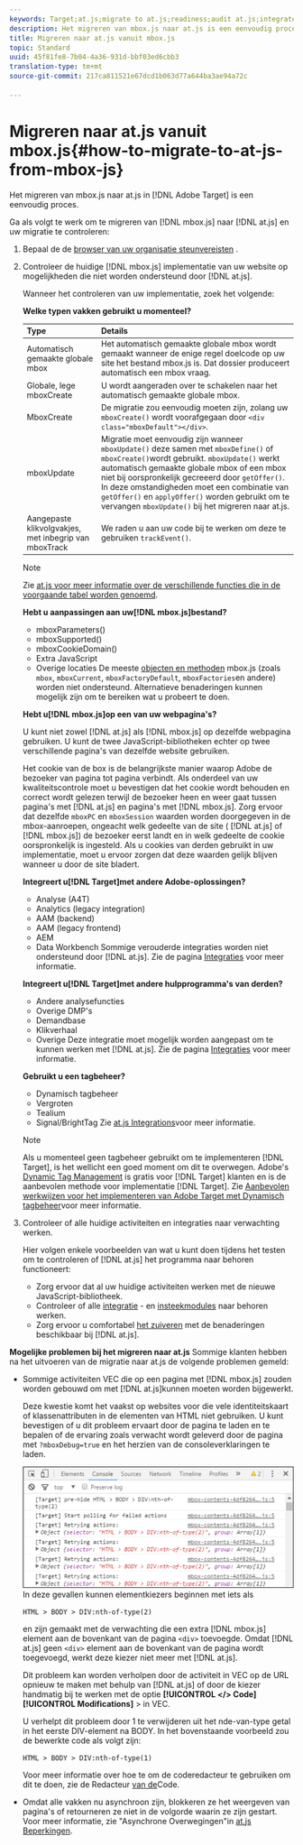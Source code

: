 ```yaml
---
keywords: Target;at.js;migrate to at.js;readiness;audit at.js;integrate at.js
description: Het migreren van mbox.js naar at.js is een eenvoudig proces.
title: Migreren naar at.js vanuit mbox.js
topic: Standard
uuid: 45f81fe8-7b04-4a36-931d-bbf03ed6cbb3
translation-type: tm+mt
source-git-commit: 217ca811521e67dcd1b063d77a644ba3ae94a72c

---
```



# Migreren naar at.js vanuit mbox.js{#how-to-migrate-to-at-js-from-mbox-js}

Het migreren van mbox.js naar at.js in [!DNL Adobe Target] is een eenvoudig proces.

Ga als volgt te werk om te migreren van [!DNL mbox.js] naar [!DNL at.js] en uw migratie te controleren:

1. Bepaal de de [browser van uw organisatie steunvereisten](../../../../c-implementing-target/c-considerations-before-you-implement-target/supported-browsers.md#reference_01B4BF99E7D545A7998773202A2F6100) .
1. Controleer de huidige [!DNL mbox.js] implementatie van uw website op mogelijkheden die niet worden ondersteund door [!DNL at.js].

   Wanneer het controleren van uw implementatie, zoek het volgende:

   **Welke typen vakken gebruikt u momenteel?**

   | Type | Details |
   |--- |--- |
   | Automatisch gemaakte globale mbox | Het automatisch gemaakte globale mbox wordt gemaakt wanneer de enige regel doelcode op uw site het bestand mbox.js is. Dat dossier produceert automatisch een mbox vraag. |
   | Globale, lege mboxCreate | U wordt aangeraden over te schakelen naar het automatisch gemaakte globale mbox. |
   | MboxCreate | De migratie zou eenvoudig moeten zijn, zolang uw `mboxCreate()` wordt voorafgegaan door `<div class="mboxDefault"></div>`. |
   | mboxUpdate | Migratie moet eenvoudig zijn wanneer `mboxUpdate()` deze samen met `mboxDefine()` of `mboxCreate()`wordt gebruikt. `mboxUpdate()` werkt automatisch gemaakte globale mbox of een mbox niet bij oorspronkelijk gecreeerd door `getOffer()`. In deze omstandigheden moet een combinatie van `getOffer()` en `applyOffer()` worden gebruikt om te vervangen `mboxUpdate()` bij het migreren naar at.js. |
   | Aangepaste klikvolgvakjes, met inbegrip van mboxTrack | We raden u aan uw code bij te werken om deze te gebruiken `trackEvent()`. |

   >[!NOTE]
   >
   >Zie [at.js voor meer informatie over de verschillende functies die in de voorgaande tabel worden genoemd](/help/c-implementing-target/c-implementing-target-for-client-side-web/cmp-atjs-functions.md).

   **Hebt u aanpassingen aan uw[!DNL mbox.js]bestand?**

   * mboxParameters()
   * mboxSupported()
   * mboxCookieDomain()
   * Extra JavaScript
   * Overige locaties
   De meeste [objecten en methoden](../../../../c-target/c-visitor-profile/variables-profiles-parameters-methods.md#section_8C78059D15D9452F95636A5640188537) mbox.js (zoals `mbox`, `mboxCurrent`, `mboxFactoryDefault`, `mboxFactories`en andere) worden niet ondersteund. Alternatieve benaderingen kunnen mogelijk zijn om te bereiken wat u probeert te doen.

   **Hebt u[!DNL mbox.js]op een van uw webpagina&#39;s?**

   U kunt niet zowel [!DNL at.js] als [!DNL mbox.js] op dezelfde webpagina gebruiken. U kunt de twee JavaScript-bibliotheken echter op twee verschillende pagina&#39;s van dezelfde website gebruiken.

   Het cookie van de box is de belangrijkste manier waarop Adobe de bezoeker van pagina tot pagina verbindt. Als onderdeel van uw kwaliteitscontrole moet u bevestigen dat het cookie wordt behouden en correct wordt gelezen terwijl de bezoeker heen en weer gaat tussen pagina&#39;s met [!DNL at.js] en pagina&#39;s met [!DNL mbox.js]. Zorg ervoor dat dezelfde `mboxPC` en `mboxSession` waarden worden doorgegeven in de mbox-aanroepen, ongeacht welk gedeelte van de site ( [!DNL at.js] of [!DNL mbox.js]) de bezoeker eerst landt en in welk gedeelte de cookie oorspronkelijk is ingesteld. Als u cookies van derden gebruikt in uw implementatie, moet u ervoor zorgen dat deze waarden gelijk blijven wanneer u door de site bladert.

   **Integreert u[!DNL Target]met andere Adobe-oplossingen?**

   * Analyse (A4T)
   * Analytics (legacy integration)
   * AAM (backend)
   * AAM (legacy frontend)
   * AEM
   * Data Workbench
   Sommige verouderde integraties worden niet ondersteund door [!DNL at.js]. Zie de pagina [Integraties](../../../../c-implementing-target/c-implementing-target-for-client-side-web/c-how-atjs-works/target-atjs-integrations.md#concept_C100BC4F073C4B57A608B309D0157B39) voor meer informatie.

   **Integreert u[!DNL Target]met andere hulpprogramma&#39;s van derden?**

   * Andere analysefuncties
   * Overige DMP&#39;s
   * Demandbase
   * Klikverhaal
   * Overige
   Deze integratie moet mogelijk worden aangepast om te kunnen werken met [!DNL at.js]. Zie de pagina [Integraties](../../../../c-implementing-target/c-implementing-target-for-client-side-web/c-how-atjs-works/target-atjs-integrations.md#concept_C100BC4F073C4B57A608B309D0157B39) voor meer informatie.

   **Gebruikt u een tagbeheer?**

   * Dynamisch tagbeheer
   * Vergroten
   * Tealium
   * Signal/BrightTag
   Zie [at.js Integrations](../../../../c-implementing-target/c-implementing-target-for-client-side-web/c-how-atjs-works/target-atjs-integrations.md#concept_C100BC4F073C4B57A608B309D0157B39)voor meer informatie.

   >[!NOTE]
   >
   >Als u momenteel geen tagbeheer gebruikt om te implementeren [!DNL Target], is het wellicht een goed moment om dit te overwegen. Adobe&#39;s [Dynamic Tag Management](https://dtm.adobe.com) is gratis voor [!DNL Target] klanten en is de aanbevolen methode voor implementatie [!DNL Target]. Zie [Aanbevolen werkwijzen voor het implementeren van Adobe Target met Dynamisch tagbeheer](https://docs.adobe.com/content/help/en/dtm/implementing/overview.html)voor meer informatie.

1. Controleer of alle huidige activiteiten en integraties naar verwachting werken.

   Hier volgen enkele voorbeelden van wat u kunt doen tijdens het testen om te controleren of [!DNL at.js] het programma naar behoren functioneert:

   * Zorg ervoor dat al uw huidige activiteiten werken met de nieuwe JavaScript-bibliotheek.
   * Controleer of alle [integratie](../../../../c-implementing-target/c-implementing-target-for-client-side-web/c-how-atjs-works/target-atjs-integrations.md#concept_C100BC4F073C4B57A608B309D0157B39) - en [insteekmodules](../../../../c-implementing-target/c-implementing-target-for-client-side-web/t-mbox-download/c-target-atjs-implementation/target-atjs-plugins.md#concept_F5D4C0A4DACF41409CC42FDD93B13FAF) naar behoren werken.
   * Zorg ervoor u comfortabel [het zuiveren](../../../../c-implementing-target/c-implementing-target-for-client-side-web/c-target-debugging-atjs/target-debugging-atjs.md#concept_CAE591DA8C404C22917584ECD4F7494F) met de benaderingen beschikbaar bij [!DNL at.js].

**Mogelijke problemen bij het migreren naar at.js** Sommige klanten hebben na het uitvoeren van de migratie naar at.js de volgende problemen gemeld:

* Sommige activiteiten VEC die op een pagina met [!DNL mbox.js] zouden worden gebouwd om met [!DNL at.js]kunnen moeten worden bijgewerkt.

   Deze kwestie komt het vaakst op websites voor die vele identiteitskaart of klassenattributen in de elementen van HTML niet gebruiken. U kunt bevestigen of u dit probleem ervaart door de pagina te laden en te bepalen of de ervaring zoals verwacht wordt geleverd door de pagina met `?mboxDebug=true` en het herzien van de consoleverklaringen te laden.

   ![](assets/mboxdebug.png)
In deze gevallen kunnen elementkiezers beginnen met iets als

   ```
   HTML > BODY > DIV:nth-of-type(2)
   ```

   en zijn gemaakt met de verwachting die een extra [!DNL mbox.js] element aan de bovenkant van de pagina `<div>` toevoegde. Omdat [!DNL at.js] geen `<div>` element aan de bovenkant van de pagina wordt toegevoegd, werkt deze kiezer niet meer met [!DNL at.js].

   Dit probleem kan worden verholpen door de activiteit in VEC op de URL opnieuw te maken met behulp van [!DNL at.js] of door de kiezer handmatig bij te werken met de optie **[!UICONTROL </> Code]** **[!UICONTROL Modifications]** > in VEC.

   U verhelpt dit probleem door 1 te verwijderen uit het nde-van-type getal in het eerste DIV-element na BODY. In het bovenstaande voorbeeld zou de bewerkte code als volgt zijn:

   ```
   HTML > BODY > DIV:nth-of-type(1)
   ```

   Voor meer informatie over hoe te om de coderedacteur te gebruiken om dit te doen, zie de Redacteur [van de](../../../../c-experiences/c-visual-experience-composer/c-vec-code-editor/vec-code-editor.md#concept_B3A6E9EE3A60406DB640E205EA1745B5)Code.

* Omdat alle vakken nu asynchroon zijn, blokkeren ze het weergeven van pagina&#39;s of retourneren ze niet in de volgorde waarin ze zijn gestart. Voor meer informatie, zie &quot;Asynchrone Overwegingen&quot;in [at.js Beperkingen](../../../../c-implementing-target/c-implementing-target-for-client-side-web/t-mbox-download/c-target-atjs-implementation/target-atjs-limitations.md#concept_FA99E4D6EC274552BF45E01AFB76CCAE).
